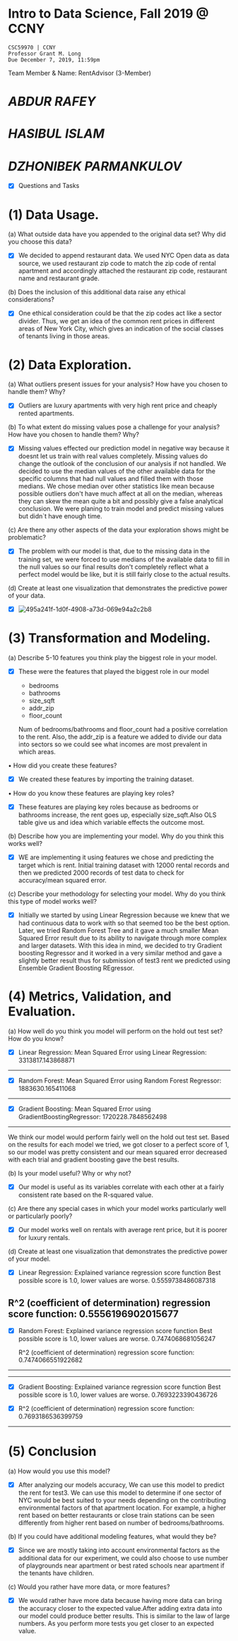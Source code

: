 # Intro to Data Science, Fall 2019 @ CCNY
    CSC59970 | CCNY
    Professor Grant M. Long
    Due December 7, 2019, 11:59pm

Team Member & Name: RentAdvisor (3-Member)
# *ABDUR RAFEY*
# *HASIBUL ISLAM*
# *DZHONIBEK PARMANKULOV*

- [X] Questions and Tasks
# (1) Data Usage.
(a) What outside data have you appended to the original data set? Why did you choose this data? 

- [X] We decided to append restaurant data. We used NYC Open data as data source, we used restaurant zip code to match the zip code of rental apartment and accordingly attached the restaurant zip code, restaurant name and restaurant grade.

(b) Does the inclusion of this additional data raise any ethical considerations? 

- [X] One ethical consideration could be that the zip codes act like a sector divider. Thus, we get an idea of the common rent prices in different areas of New York City, which gives an indication of the social classes of tenants living in those areas.

# (2) Data Exploration. 
(a) What outliers present issues for your analysis? How have you chosen to handle them? Why?

- [X] Outliers are luxury apartments with very high rent price and cheaply rented apartments.

(b) To what extent do missing values pose a challenge for your analysis? How have you chosen to handle them? Why?

- [X] Missing values effected our prediction model in negative way because it doesnt let us train with real values completely. Missing values do change the outlook of the conclusion of our analysis if not handled. We decided to use the median values of the other available data for the specific columns that had null values and filled them with those medians. We chose median over other statistics like mean because possible outliers don't have much affect at all on the median, whereas they can skew the mean quite a bit and possibly give a false analytical conclusion. We were planing to train model and predict missing values but didn`t have enough time.

(c) Are there any other aspects of the data your exploration shows might be problematic? 

- [X] The problem with our model is that, due to the missing data in the training set, we were forced to use medians of the available data to fill in the null values so our final results don't completely reflect what a perfect model would be like, but it is still fairly close to the actual results. 

(d) Create at least one visualization that demonstrates the predictive power of your data. 

- [X] ![495a241f-1d0f-4908-a73d-069e94a2c2b8](https://user-images.githubusercontent.com/36207058/70367217-fe958300-186b-11ea-8402-a768fb6feae9.jpg)

# (3) Transformation and Modeling.
 (a) Describe 5-10 features you think play the biggest role in your model. 

- [X] These were the features that played the biggest role in our model

    - bedrooms
    - bathrooms
    - size_sqft
    - addr_zip
    - floor_count
  
  Num of bedrooms/bathrooms and floor_count had a positive correlation to the rent. 
  Also, the addr_zip is a feature we added to divide our data into sectors so we could see what incomes are most prevalent in    
  which areas.   
  
• How did you create these features? 

- [X] We created these features by importing the training dataset.

• How do you know these features are playing key roles? 

- [X] These features are playing key roles because as bedrooms or bathrooms increase, the rent goes up, especially size_sqft.Also OLS table give us and idea which variable effects the outcome most. 

(b) Describe how you are implementing your model. Why do you think this works well? 

- [X] WE are implementing it using features we chose and predicting the target which is rent. Initial training dataset with 12000 rental records and then we predicted 2000 records of test data to check for accuracy/mean squared error.

(c) Describe your methodology for selecting your model. Why do you think this type of model works well? 

- [X] Initially we started by using Linear Regression because we knew that we had continuous data to work with so that seemed too be the best option. Later, we tried Random Forest Tree and it gave a much smaller Mean Squared Error result due to its ability to navigate through more complex and larger datasets. With this idea in mind, we decided to try Gradient boosting Regressor and it worked in a very similar method and gave a slightly better result thus for submission of test3 rent we predicted using Ensemble Gradient Boosting REgressor.

# (4) Metrics, Validation, and Evaluation. 
(a) How well do you think you model will perform on the hold out test set? How do you know? 

- [X] Linear Regression:
  Mean Squared Error using Linear Regression: 3313817.143868871
---------------------------------------------------------------- 
- [X] Random Forest:
  Mean Squared Error using Random Forest Regressor: 1883630.165411068
-----------------------------------------------------------------------
- [X] Gradient Boosting:
  Mean Squared Error using GradientBoostingRegressor: 1720228.7848562498
--------------------------------------------------------------------------
We think our model would perform fairly well on the hold out test set. Based on the results for each model we tried, we got closer to a perfect score of 1, so our model was pretty consistent and our mean squared error decreased with each trial and gradient boosting gave the best results.   

(b) Is your model useful? Why or why not? 

- [X] Our model is useful as its variables correlate with each other at a fairly consistent rate based on the R-squared value.  

(c) Are there any special cases in which your model works particularly well or particularly poorly? 

- [X] Our model works well on rentals with average rent price, but it is poorer for luxury rentals. 


(d) Create at least one visualization that demonstrates the predictive power of your model. 

- [X]  Linear Regression:
  Explained variance regression score function
  Best possible score is 1.0, lower values are worse.
  0.5559738486087318

  R^2 (coefficient of determination) regression score function:
  0.5556196902015677
-------------------------------------------------------    
- [X] Random Forest:
  Explained variance regression score function
  Best possible score is 1.0, lower values are worse.
  0.7474068681056247

  R^2 (coefficient of determination) regression score function:
  0.7474066551922682
-------------------------------------------------------
******************************************************************
- [X] Gradient Boosting:
  Explained variance regression score function
  Best possible score is 1.0, lower values are worse.
  0.7693223390436726

 - [X] R^2 (coefficient of determination) regression score function:
  0.7693186536399759
******************************************************************  
# (5) Conclusion 
(a) How would you use this model? 

- [X] After analyzing our models accuracy, We can use this model to predict the rent for test3. 
We can use this model to determine if one sector of NYC would be best suited to your needs depending on the contributing environmental factors of that apartment location. For example, a higher rent based on better restaurants or close train stations can be seen differently from higher rent based on number of bedrooms/bathrooms. 

(b) If you could have additional modeling features, what would they be? 

- [X] Since we are mostly taking into account environmental factors as the additional data for our experiment, we could also choose to use number of playgrounds near apartment or best rated schools near apartment if the tenants have children. 

(c) Would you rather have more data, or more features?

- [X] We would rather have more data because having more data can bring the accuracy closer to the expected value.After adding extra data into our  model could produce better results. This is similar to the law of large numbers. As you perform more tests you get closer to an expected value.  
